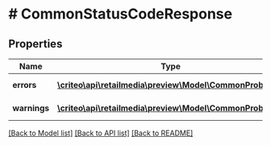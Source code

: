 # # CommonStatusCodeResponse

## Properties

Name | Type | Description | Notes
------------ | ------------- | ------------- | -------------
**errors** | [**\criteo\api\retailmedia\preview\Model\CommonProblem[]**](CommonProblem.md) | errors | [optional] [readonly]
**warnings** | [**\criteo\api\retailmedia\preview\Model\CommonProblem[]**](CommonProblem.md) | warnings | [optional] [readonly]

[[Back to Model list]](../../README.md#models) [[Back to API list]](../../README.md#endpoints) [[Back to README]](../../README.md)
